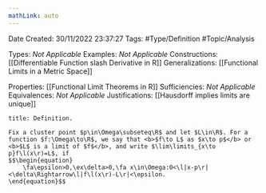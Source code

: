 ```yaml
---
mathLink: auto
---
```


<div class="topSpace"></div>

Date Created: 30/11/2022 23:37:27
Tags: #Type/Definition #Topic/Analysis

Types: <i>Not Applicable</i>
Examples: <i>Not Applicable</i>
Constructions: [[Differentiable Function slash Derivative in R]]
Generalizations: [[Functional Limits in a Metric Space]]

Properties: [[Functional Limit Theorems in R]]
Sufficiencies: <i>Not Applicable</i>
Equivalences: <i>Not Applicable</i>
Justifications: [[Hausdorff implies limits are unique]]

``` ad-Definition
title: Definition.

Fix a cluster point $p\in\Omega\subseteq\R$ and let $L\in\R$. For a function $f:\Omega\to\R$, we say that <b>$f\to L$ as $x\to p$</b> or <b>$L$ is a limit of $f$</b>, and write $\lim\limits_{x\to p}f\l(x\r)=L$, if
$$\begin{equation}
    \fa\epsilon>0,\ex\delta>0,\fa x\in\Omega:0<\l|x-p\r|<\delta\Rightarrow\l|f\l(x\r)-L\r|<\epsilon.
\end{equation}$$

```
